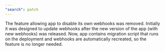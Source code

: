 ```yaml
---
"search": patch
---
```


The feature allowing app to disable its own webhooks was removed. Initially it was designed to update webhooks after the new version of the app (with new webhooks) was released.
Now, app contains migration script that runs on the deployment and webhooks are automatically recreated, so the feature is no longer needed.